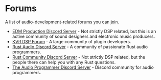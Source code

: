 # Forums

A list of audio-development-related forums you can join.

- [EDM Production Discord Server](http://discord.gg/edmp) - Not strictly DSP related, but this is an active community of sound designers and electronic music producers.
- [KVR DSP Forum](https://www.kvraudio.com/forum/viewforum.php?f=33) - A large community of plugin developers.
- [Rust Audio Discord Server](https://discord.gg/Qs2Zwtf9Gf) - A community of passionate Rust audio programmers.
- [Rust Community Discord Server](https://discord.com/channels/273534239310479360/273534239310479360) - Not strictly DSP related, but the people there can help you with any Rust questions.
- [The Audio Programmer Discord Server](https://discord.com/channels/382895736356077570/490473503422808064) - Discord community for audio programmers.
